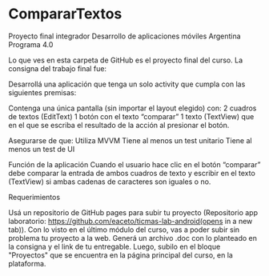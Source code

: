 # CompararTextos
Proyecto final integrador
Desarrollo de aplicaciones móviles
Argentina Programa 4.0

Lo que ves en esta carpeta de GitHub es el proyecto final del curso. La consigna del trabajo final fue:

Desarrollá una aplicación que tenga un solo activity que cumpla con las siguientes premisas:

Contenga una única pantalla (sin importar el layout elegido) con:
2 cuadros de textos (EditText) 
1 botón con el texto “comparar”
1 texto (TextView) que en el que se escriba el resultado de la acción al presionar el botón.

Asegurarse de que:
Utiliza MVVM
Tiene al menos un test unitario
Tiene al menos un test de UI

Función de la aplicación
Cuando el usuario hace clic en el botón “comparar” debe comparar la entrada de ambos cuadros de texto y escribir en el texto (TextView) si ambas cadenas de caracteres son iguales o no.

Requerimientos

Usá un repositorio de GitHub pages para subir tu proyecto (Repositorio app laboratorio: https://github.com/eaceto/ticmas-lab-android(opens in a new tab)). Con lo visto en el último módulo del curso, vas a poder subir sin problema tu proyecto a la web. 
Generá un archivo .doc con lo planteado en la consigna y el link de tu entregable. 
Luego, subilo en el bloque "Proyectos" que se encuentra en la página principal del curso, en la plataforma.

